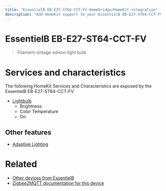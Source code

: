 ```yaml
---
title: "EssentielB EB-E27-ST64-CCT-FV Homebridge/HomeKit integration"
description: "Add HomeKit support to your EssentielB EB-E27-ST64-CCT-FV, using Homebridge, Zigbee2MQTT and homebridge-z2m."
---
```

<!---
This file has been GENERATED using src/docgen/docgen.ts
DO NOT EDIT THIS FILE MANUALLY!
-->
# EssentielB EB-E27-ST64-CCT-FV
> Filament vintage edison light bulb


# Services and characteristics
The following HomeKit Services and Characteristics are exposed by
the EssentielB EB-E27-ST64-CCT-FV

* [Lightbulb](../../light.md)
  * Brightness
  * Color Temperature
  * On

## Other features
* [Adaptive Lighting](../../light.md)

# Related
* [Other devices from EssentielB](../index.md#essentielb)
* [Zigbee2MQTT documentation for this device](https://www.zigbee2mqtt.io/devices/EB-E27-ST64-CCT-FV.html)